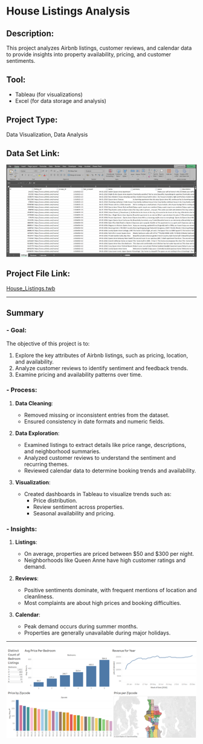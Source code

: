 # House Listings Analysis

## Description:
This project analyzes Airbnb listings, customer reviews, and calendar data to provide insights into property availability, pricing, and customer sentiments.

## Tool:
- Tableau (for visualizations)
- Excel (for data storage and analysis)

## Project Type:
Data Visualization, Data Analysis

## Data Set Link:
![HouseListings_Data_Set](./HouseListings_Data_Set.png)
[]()

## Project File Link:
[House_Listings.twb](./House_Listings.twb)

---

## Summary

### - Goal:
The objective of this project is to:
1. Explore the key attributes of Airbnb listings, such as pricing, location, and availability.
2. Analyze customer reviews to identify sentiment and feedback trends.
3. Examine pricing and availability patterns over time.

### - Process:
1. **Data Cleaning**:
   - Removed missing or inconsistent entries from the dataset.
   - Ensured consistency in date formats and numeric fields.

2. **Data Exploration**:
   - Examined listings to extract details like price range, descriptions, and neighborhood summaries.
   - Analyzed customer reviews to understand the sentiment and recurring themes.
   - Reviewed calendar data to determine booking trends and availability.

3. **Visualization**:
   - Created dashboards in Tableau to visualize trends such as:
     - Price distribution.
     - Review sentiment across properties.
     - Seasonal availability and pricing.

### - Insights:
1. **Listings**:
   - On average, properties are priced between $50 and $300 per night.
   - Neighborhoods like Queen Anne have high customer ratings and demand.

2. **Reviews**:
   - Positive sentiments dominate, with frequent mentions of location and cleanliness.
   - Most complaints are about high prices and booking difficulties.

3. **Calendar**:
   - Peak demand occurs during summer months.
   - Properties are generally unavailable during major holidays.

---
![HouseListings](HouseListings.png)


